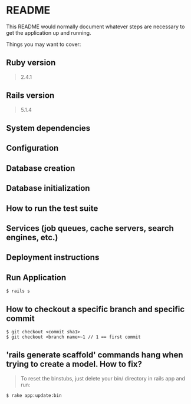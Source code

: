 # README

This README would normally document whatever steps are necessary to get the application up and running.

Things you may want to cover:

## Ruby version

> 2.4.1

## Rails version

> 5.1.4

## System dependencies

## Configuration

## Database creation

## Database initialization

## How to run the test suite

## Services (job queues, cache servers, search engines, etc.)

## Deployment instructions

## Run Application
```
$ rails s
```

## How to checkout a specific branch and specific commit

```
$ git checkout <commit sha1>
$ git checkout <branch name>~1 // 1 == first commit
```
## 'rails generate scaffold' commands hang when trying to create a model. How to fix?

> To reset the binstubs, just delete your bin/ directory in rails app and run:

```
$ rake app:update:bin
```